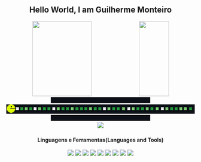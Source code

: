 <h2 align="center">Hello World, I am Guilherme Monteiro</h2>
<div align="center">
  <img height="200" width="56%" src="https://github-readme-stats.vercel.app/api?username=guifilho&count_private=true&theme=onedark&show_icons=true"/>
  <img height="200" width="40%" src="https://github-readme-stats.vercel.app/api/top-langs/?username=guifilho&theme=onedark&layout=compact&langs_count=8"/> 
</div>

<div align="center">
  <img height="16px" src="fundo-gambiarra.png"/>
  <img src="pacman-eating-commits-blocks.gif"/>
  <img height="16px" src="fundo-gambiarra.png"/>
</div>

<div align="center">
  <img src="https://gpvc.arturio.dev/guifilho"/>
</div>

<h4 align="center">Linguagens e Ferramentas(Languages and Tools)</h4>
<div align="center">
  <img height="36px" src="https://cdn.jsdelivr.net/gh/devicons/devicon/icons/html5/html5-original.svg" />
  <img height="36px" src="https://cdn.jsdelivr.net/gh/devicons/devicon/icons/css3/css3-original.svg" />
  <img height="36px" src="https://cdn.jsdelivr.net/gh/devicons/devicon/icons/sass/sass-original.svg" />
  <img height="36px" src="https://cdn.jsdelivr.net/gh/devicons/devicon/icons/javascript/javascript-original.svg" />
  <img height="36px" src="https://cdn.jsdelivr.net/gh/devicons/devicon/icons/react/react-original.svg" />
  <img height="36px" src="https://cdn.jsdelivr.net/gh/devicons/devicon/icons/python/python-original.svg" />
  <img height="36px" src="https://cdn.jsdelivr.net/gh/devicons/devicon/icons/git/git-original.svg" />
  <img height="36px" src="https://cdn.jsdelivr.net/gh/devicons/devicon/icons/ubuntu/ubuntu-plain.svg" />
  <img height="36px" src="https://cdn.jsdelivr.net/gh/devicons/devicon/icons/figma/figma-original.svg" />
</div>
